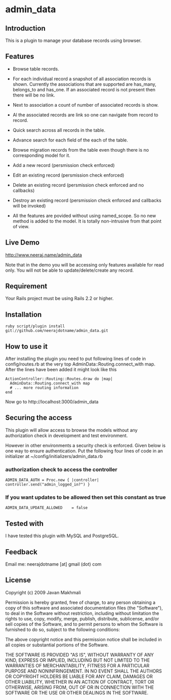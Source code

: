 # admin_data

## Introduction

This is a plugin to manage your database records using browser. 

## Features

* Browse table records.

* For each individual record a snapshot of all association records is shown. Currently the associations that are supported are has_many, belongs_to and has_one. If an associated record is not present then there will be no link.

* Next to association a count of number of associated records is show. 

* Al the associated records are link so one can navigate from record to record. 

* Quick search across all records in the table.

* Advance search for each field of the each of the table.

* Browse migration records from the table even though there is no corresponding model for it.

* Add a new record (persmission check enforced)

* Edit an existing record (persmission check enforced)

* Delete an existing record (persmission check enforced and no callbacks)

* Destroy an existing record (persmission check enforced and callbacks will be invoked)

* All the features are povided without using named_scope. So no new method is added to the model. It is totally non-intrusive from that point of view.

## Live Demo

http://www.neeraj.name/admin_data

Note that in the demo you will be accessing only features available for read only. You will not be
able to update/delete/create any record. 

## Requirement

Your Rails project must be using Rails 2.2 or higher.

## Installation

	ruby script/plugin install git://github.com/neerajdotname/admin_data.git

## How to use it

After installing the plugin you need to put following lines of code in config/routes.rb  at the very top
AdminData::Routing.connect_with map. After the lines have been added it might look like this


	ActionController::Routing::Routes.draw do |map|
	  AdminData::Routing.connect_with map
	  # ... more routing information
	end

Now go to http://localhost:3000/admin_data

## Securing the access

This plugin will allow access to browse the models without any authorization check in development and test environment. 

However in other environments a security check is enforced. Given below is one way to ensure authentication. Put the following
four lines of code in an initializer at ~/config/initializers/admin_data.rb

### authorization check to access the controller
	ADMIN_DATA_AUTH = Proc.new { |controller| controller.send("admin_logged_in?") }


### If you want updates to be allowed then set this constant as true
	ADMIN_DATA_UPDATE_ALLOWED    = false


## Tested with

I have tested this plugin with MySQL and PostgreSQL. 

## Feedback

Email me: neerajdotname [at] gmail (dot) com

## License

Copyright (c) 2009 Javan Makhmali

Permission is hereby granted, free of charge, to any person
obtaining a copy of this software and associated documentation
files (the "Software"), to deal in the Software without
restriction, including without limitation the rights to use,
copy, modify, merge, publish, distribute, sublicense, and/or sell
copies of the Software, and to permit persons to whom the
Software is furnished to do so, subject to the following
conditions:

The above copyright notice and this permission notice shall be
included in all copies or substantial portions of the Software.

THE SOFTWARE IS PROVIDED "AS IS", WITHOUT WARRANTY OF ANY KIND,
EXPRESS OR IMPLIED, INCLUDING BUT NOT LIMITED TO THE WARRANTIES
OF MERCHANTABILITY, FITNESS FOR A PARTICULAR PURPOSE AND
NONINFRINGEMENT. IN NO EVENT SHALL THE AUTHORS OR COPYRIGHT
HOLDERS BE LIABLE FOR ANY CLAIM, DAMAGES OR OTHER LIABILITY,
WHETHER IN AN ACTION OF CONTRACT, TORT OR OTHERWISE, ARISING
FROM, OUT OF OR IN CONNECTION WITH THE SOFTWARE OR THE USE OR
OTHER DEALINGS IN THE SOFTWARE.
